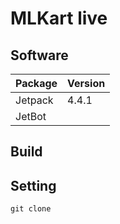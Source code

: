 # MLKart live

## Software

|Package|Version|
|:--|:--|
|Jetpack|4.4.1|
|JetBot||

## Build

## Setting

```
git clone 
```
